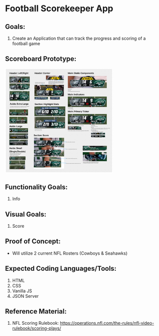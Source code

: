 # Football Scorekeeper App

## Goals:

1. Create an Application that can track the progress and scoring of a football game

## Scoreboard Prototype:

<img src="./images/ScoreboardPrototype.png" width="70%" height="70%">

## Functionality Goals:

1. Info

## Visual Goals:

1. Score

## Proof of Concept:

- Will utilize 2 current NFL Rosters (Cowboys & Seahawks)

## Expected Coding Languages/Tools:

1. HTML
2. CSS
3. Vanilla JS
4. JSON Server

## Reference Material:

1. NFL Scoring Rulebook: https://operations.nfl.com/the-rules/nfl-video-rulebook/scoring-plays/
